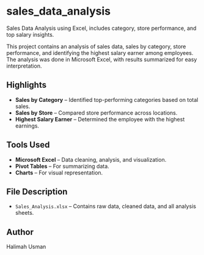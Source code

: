 # sales_data_analysis
Sales Data Analysis using Excel, includes category, store performance, and top salary insights.

This project contains an analysis of sales data, sales by category, store performance, and identifying the highest salary earner among employees.  
The analysis was done in Microsoft Excel, with results summarized for easy interpretation.

## Highlights
- **Sales by Category** – Identified top-performing categories based on total sales.
- **Sales by Store** – Compared store performance across locations.
- **Highest Salary Earner** – Determined the employee with the highest earnings.

## Tools Used
- **Microsoft Excel** – Data cleaning, analysis, and visualization.
- **Pivot Tables** – For summarizing data.
- **Charts** – For visual representation.

## File Description
- `Sales_Analysis.xlsx` – Contains raw data, cleaned data, and all analysis sheets.

## Author
Halimah Usman
